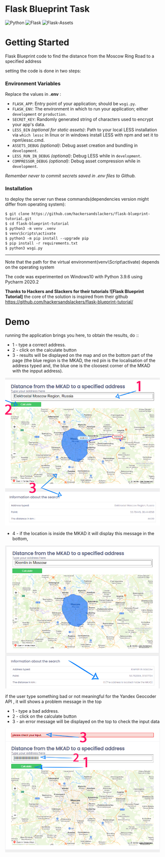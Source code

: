 # Flask Blueprint Task

![Python](https://img.shields.io/badge/Python-v3.9.6-blue.svg?logo=python&longCache=true&logoColor=white&colorB=5e81ac&style=flat-square&colorA=4c566a)
![Flask](https://img.shields.io/badge/Flask-v1.1.2-blue.svg?longCache=true&logo=flask&style=flat-square&logoColor=white&colorB=5e81ac&colorA=4c566a)
![Flask-Assets](https://img.shields.io/badge/Flask--Assets-v2.0-blue.svg?longCache=true&logo=flask&style=flat-square&logoColor=white&colorB=5e81ac&colorA=4c566a)
# Getting Started

Flask Blueprint code to find the distance from the Moscow Ring Road to a specified address

setting the code is done in two steps:

### Environment Variables

Replace the values in **.env** :

* `FLASK_APP`: Entry point of your application; should be `wsgi.py`.
* `FLASK_ENV`: The environment in which to run your application; either `development` or `production`.
* `SECRET_KEY`: Randomly generated string of characters used to encrypt your app's data.
* `LESS_BIN` *(optional for static assets)*: Path to your local LESS installation via `which lessc` in linux or in windows install LESS with npm and set it to npm\\lessc.cmd.
* `ASSETS_DEBUG` *(optional)*: Debug asset creation and bundling in `development`.
* `LESS_RUN_IN_DEBUG` *(optional)*: Debug LESS while in `development`.
* `COMPRESSOR_DEBUG` *(optional)*: Debug asset compression while in `development`.


*Remember never to commit secrets saved in .env files to Github.*

### Installation

to deploy the server run these commands(dependencies version might differ from operating system):

```shell
$ git clone https://github.com/hackersandslackers/flask-blueprint-tutorial.git
$ cd flask-blueprint-tutorial
$ python3 -m venv .venv
$ venv\Scripts\activate
$ python3 -m pip install --upgrade pip
$ pip install -r requirements.txt
$ python3 wsgi.py

``` 

-----

Note that the path for the virtual environment(venv\Script\activate) depends on the operating system

The code was experimented on Windows10 with Python 3.9.6 using Pycharm 2020.2

**Thanks to Hackers and Slackers for their tutorials ![Flask Blueprint Tutorial]**
the core of the solution is inspired from their github https://github.com/hackersandslackers/flask-blueprint-tutorial/

# Demo

running the application brings you here, to obtain the results, do ::

* 1 - type a correct address.
* 2 - click on the calculate button
* 3 - results will be displayed on the map and on the bottom part of the page (the blue region is the MKAD, the red pin is the localisation of the address typed and, the blue one is the cloosest corner of the MKAD with the inpput address).

![image](./doc/good.png?raw=true)


* 4 - if the location is inside the MKAD it will display this message in the bottom,

![image](./doc/inside.png?raw=true)


if the user type something bad or not meaningful for the Yandex Geocoder API , it will shows a problem message in the top
* 1 - type a bad address.
* 2 - click on the calculate button
* 3 - an error message will be displayed on the top to check the input data

![image](./doc/bad.png?raw=true)

